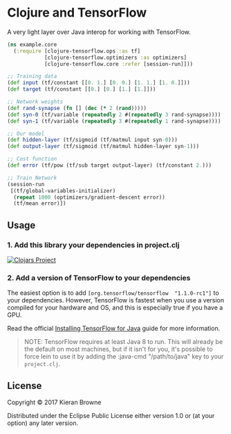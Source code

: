 # Clojure and TensorFlow

A very light layer over Java interop for working with TensorFlow.

```clojure
(ns example.core
  (:require [clojure-tensorflow.ops :as tf]
            [clojure-tensorflow.optimizers :as optimizers]
            [clojure-tensorflow.core :refer [session-run]]))

;; Training data
(def input (tf/constant [[0. 1.] [0. 0.] [1. 1.] [1. 0.]]))
(def target (tf/constant [[0.] [0.] [1.] [1.]]))

;; Network weights
(def rand-synapse (fn [] (dec (* 2 (rand)))))
(def syn-0 (tf/variable (repeatedly 2 #(repeatedly 3 rand-synapse))))
(def syn-1 (tf/variable (repeatedly 3 #(repeatedly 1 rand-synapse))))

;; Our model
(def hidden-layer (tf/sigmoid (tf/matmul input syn-0)))
(def output-layer (tf/sigmoid (tf/matmul hidden-layer syn-1)))

;; Cost function
(def error (tf/pow (tf/sub target output-layer) (tf/constant 2.)))

;; Train Network
(session-run
 [(tf/global-variables-initializer)
  (repeat 1000 (optimizers/gradient-descent error))
  (tf/mean error)])
```

## Usage

### 1. Add this library your dependencies in project.clj

[![Clojars Project](https://img.shields.io/clojars/v/clojure-tensorflow.svg)](https://clojars.org/clojure-tensorflow)

### 2. Add a version of TensorFlow to your dependencies

The easiest option is to add `[org.tensorflow/tensorflow  "1.1.0-rc1"]` to your dependencies. However, TensorFlow is fastest when you use a version compiled for your hardware and OS, and this is especially true if you have a GPU.

Read the official [Installing TensorFlow for Java](https://www.tensorflow.org/install/install_java) guide for more information.

> NOTE: TensorFlow requires at least Java 8 to run. This will already be the default on most machines, but if it isn't for you, it's possible to force lein to use it by adding the :java-cmd "/path/to/java" key to your `project.clj`.

## License

Copyright © 2017 Kieran Browne

Distributed under the Eclipse Public License either version 1.0 or (at
your option) any later version.
